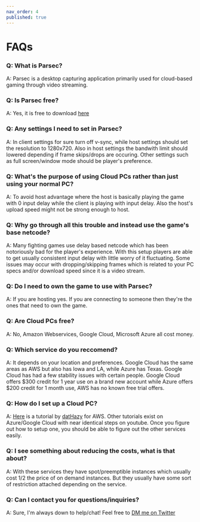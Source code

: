 ```yaml
---
nav_order: 4
published: true
---
```


# FAQs

### Q: What is Parsec? 

A: Parsec is a desktop capturing application primarily used for cloud-based gaming through video streaming. 

### Q: Is Parsec free?

A: Yes, it is free to download [here](https://parsecgaming.com/downloads/)

### Q: Any settings I need to set in Parsec?

A: In client settings for sure turn off v-sync, while host settings should set the resolution to 1280x720. Also in host settings the bandwith limit should lowered depending if frame skips/drops are occuring. Other settings such as full screen/window mode should be player's preference.  

### Q: What's the purpose of using Cloud PCs rather than just using your normal PC?

A: To avoid host advantage where the host is basically playing the game with 0 input delay while the client is playing with input delay. Also the host's upload speed might not be strong enough to host.

### Q: Why go through all this trouble and instead use the game's base netcode?

A: Many fighting games use delay based netcode which has been notoriously bad for the player's experience. With this setup players are able to get usually consistent input delay with little worry of it fluctuating. Some issues may occur with dropping/skipping frames which is related to your PC specs and/or download speed since it is a video stream.    

### Q: Do I need to own the game to use with Parsec?

A: If you are hosting yes. If you are connecting to someone then they're the ones that need to own the game.

### Q: Are Cloud PCs free?

A: No, Amazon Webservices, Google Cloud, Microsoft Azure all cost money.

### Q: Which service do you reccomend? 

A: It depends on your location and preferences. Google Cloud has the same areas as AWS but also has Iowa and LA, while Azure has Texas. Google Cloud has had a few stability issues with certain people. Google Cloud offers $300 credit for 1 year use on a brand new account while Azure offers $200 credit for 1 month use, AWS has no known free trial offers. 

### Q: How do I set up a Cloud PC?

A: [Here](https://www.youtube.com/watch?v=QLyTBHJY7jM) is a tutorial by [datHazy](https://twitter.com/datHazy)  for AWS. Other tutorials exist on Azure/Google Cloud with near identical steps on youtube. Once you figure out how to setup one, you should be able to figure out the other services easily. 

### Q: I see something about reducing the costs, what is that about?

A: With these services they have spot/preemptible instances which usually cost 1/2 the price of on demand instances. But they usually have some sort of restriction attached depending on the service. 

### Q: Can I contact you for questions/inquiries?

A: Sure, I'm always down to help/chat! Feel free to [DM me on Twitter](https://twitter.com/Jason_GameDev)
